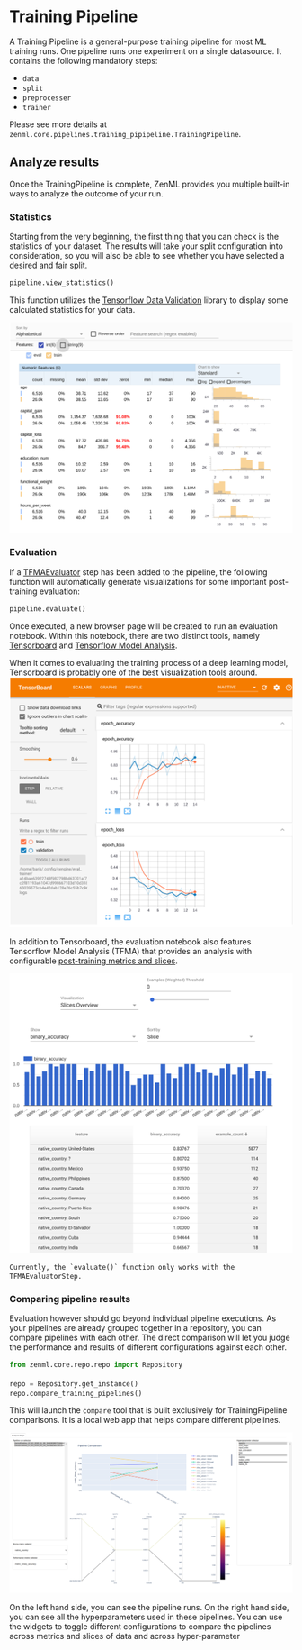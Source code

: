 # Training Pipeline

A Training Pipeline is a general-purpose training pipeline for most ML training runs. One pipeline runs one experiment on a single datasource. It contains the following mandatory steps:

* `data`
* `split`
* `preprocesser`
* `trainer`

Please see more details at `zenml.core.pipelines.training_pipipeline.TrainingPipeline`.

## Analyze results
Once the TrainingPipeline is complete, ZenML provides you multiple built-in ways to analyze the outcome of 
your run. 

### Statistics
Starting from the very beginning, the first thing that you can check is the statistics of your dataset. 
The results will take your split configuration into consideration, so you will also be able to see whether 
you have selected a desired and fair split.

```python
pipeline.view_statistics()
```

This function utilizes the [Tensorflow Data Validation](https://www.tensorflow.org/tfx/guide/tfdv) library to 
display some calculated statistics for your data.

![Visualization of the statistics of a train-eval split](../assets/training_statistics.png)

### Evaluation
If a [TFMAEvaluator](../steps/evaluator.md) step has been added to the pipeline, the following function will 
automatically generate visualizations for some important post-training evaluation:

```python
pipeline.evaluate()
```

Once executed, a new browser page will be created to run an evaluation notebook. 
Within this notebook, there are two distinct tools, namely [Tensorboard](https://www.tensorflow.org/tensorboard) and 
[Tensorflow Model Analysis](https://github.com/tensorflow/model-analysis). 

When it comes to evaluating the training process of a deep learning model, Tensorboard is probably one of 
the best visualization tools around.
![Evaluating the training with Tensorboard](../assets/tensorboard.png)

In addition to Tensorboard,  the evaluation notebook also features Tensorflow Model Analysis (TFMA) 
that provides an analysis with configurable [post-training metrics and slices](../steps/evaluator.md).

![Evaluating the trained model with TFMA](../assets/tfma.png)

```{warning}
Currently, the `evaluate()` function only works with the TFMAEvaluatorStep.
```

### Comparing pipeline results
Evaluation however should go beyond individual pipeline executions. As your pipelines are already grouped 
together in a repository, you can compare pipelines with each other. The direct comparison will let you 
judge the performance and results of different configurations against each other.

```python
from zenml.core.repo.repo import Repository

repo = Repository.get_instance()
repo.compare_training_pipelines()
```

This will launch the `compare` tool that is built exclusively for TrainingPipeline comparisons. It is a local 
web app that helps compare different pipelines.

![Comparing pipelines](../assets/compare.png)

On the left hand side, you can see the pipeline runs. On the right hand side, you can see all the 
hyperparameters used in these pipelines. You can use the widgets to toggle different configurations to 
compare the pipelines across metrics and slices of data and across hyper-parameter